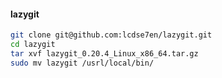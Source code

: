 #### lazygit
```sh
git clone git@github.com:lcdse7en/lazygit.git
cd lazygit
tar xvf lazygit_0.20.4_Linux_x86_64.tar.gz
sudo mv lazygit /usrl/local/bin/
```




